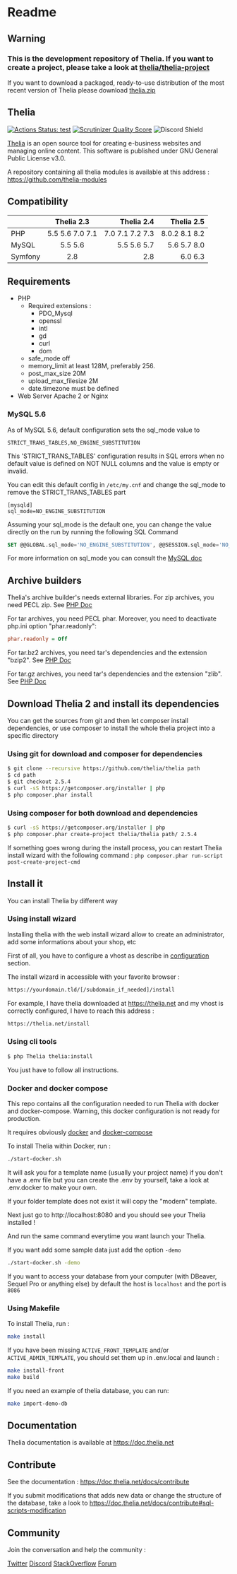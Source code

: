 Readme
======

## Warning
### This is the development repository of Thelia. If you want to create a project, please take a look at [thelia/thelia-project](https://github.com/thelia/thelia-project)

If you want to download a packaged, ready-to-use distribution of the most recent version of Thelia please download [thelia.zip](https://thelia.net/download/thelia.zip)

Thelia
------
[![Actions Status: test](https://github.com/thelia/thelia/workflows/test/badge.svg?branch=main)](https://github.com/thelia/thelia/actions?query=workflow%3A"test")
[![Scrutinizer Quality Score](https://scrutinizer-ci.com/g/thelia/thelia/badges/quality-score.png?s=61e3e04a69bffd71c29b08e5392080317a546716)](https://scrutinizer-ci.com/g/thelia/thelia/)
![Discord Shield](https://discordapp.com/api/guilds/1067836968689487872/widget.png?style=shield)

[Thelia](https://thelia.net/) is an open source tool for creating e-business websites and managing online content. This software is published under GNU General Public License v3.0.

A repository containing all thelia modules is available at this address : https://github.com/thelia-modules

Compatibility
------------

|         |   Thelia 2.3    |      Thelia 2.4 |    Thelia 2.5 |
|---------|:---------------:|----------------:|--------------:|
| PHP     | 5.5 5.6 7.0 7.1 | 7.0 7.1 7.2 7.3 | 8.0.2 8.1 8.2 |
| MySQL   |     5.5 5.6     |     5.5 5.6 5.7 |   5.6 5.7 8.0 |
| Symfony |       2.8       |             2.8 |       6.0 6.3 |

Requirements
------------

* PHP
    * Required extensions :
        * PDO_Mysql
        * openssl
        * intl
        * gd
        * curl
        * dom
    * safe_mode off
    * memory_limit at least 128M, preferably 256.
    * post\_max\_size 20M
    * upload\_max\_filesize 2M
    * date.timezone must be defined
* Web Server Apache 2 or Nginx


### MySQL 5.6

As of MySQL 5.6, default configuration sets the sql_mode value to

```
STRICT_TRANS_TABLES,NO_ENGINE_SUBSTITUTION
```

This 'STRICT_TRANS_TABLES' configuration results in SQL errors when no default value is defined on NOT NULL columns and the value is empty or invalid.

You can edit this default config in ` /etc/my.cnf ` and change the sql_mode to remove the STRICT_TRANS_TABLES part

```
[mysqld]
sql_mode=NO_ENGINE_SUBSTITUTION
```

Assuming your sql_mode is the default one, you can change the value directly on the run by running the following SQL Command

```sql
SET @@GLOBAL.sql_mode='NO_ENGINE_SUBSTITUTION', @@SESSION.sql_mode='NO_ENGINE_SUBSTITUTION'
```

For more information on sql_mode you can consult the [MySQL doc](https://dev.mysql.com/doc/refman/5.0/fr/server-sql-mode.html "sql Mode")

## Archive builders
Thelia's archive builder's needs external libraries.
For zip archives, you need PECL zip. See [PHP Doc](https://php.net/manual/en/zip.installation.php)

For tar archives, you need PECL phar. Moreover, you need to deactivate php.ini option "phar.readonly":
```ini
phar.readonly = Off
```

For tar.bz2 archives, you need tar's dependencies and the extension "bzip2". See [PHP Doc](https://php.net/manual/fr/book.bzip2.php)

For tar.gz archives, you need tar's dependencies and the extension "zlib". See [PHP Doc](https://fr2.php.net/manual/fr/book.zlib.php)

## Download Thelia 2 and install its dependencies

You can get the sources from git and then let composer install dependencies, or use composer to install the whole thelia project into a specific directory

### Using git for download and composer for dependencies

``` bash
$ git clone --recursive https://github.com/thelia/thelia path
$ cd path
$ git checkout 2.5.4
$ curl -sS https://getcomposer.org/installer | php
$ php composer.phar install
```

### Using composer for both download and dependencies

``` bash
$ curl -sS https://getcomposer.org/installer | php
$ php composer.phar create-project thelia/thelia path/ 2.5.4
```

If something goes wrong during the install process, you can restart Thelia install wizard with
the following command : `php composer.phar run-script post-create-project-cmd`

## Install it

You can install Thelia by different way

### Using install wizard

Installing thelia with the web install wizard allow to create an administrator, add some informations about your shop, etc

First of all, you have to configure a vhost as describe in [configuration](https://doc.thelia.net/en/documentation/configuration.html) section.

The install wizard in accessible with your favorite browser :

``` bash
https://yourdomain.tld/[/subdomain_if_needed]/install
```

For example, I have thelia downloaded at https://thelia.net and my vhost is correctly configured, I have to reach this address :

``` bash
https://thelia.net/install
```

### Using cli tools

``` bash
$ php Thelia thelia:install
```

You just have to follow all instructions.

### Docker and docker compose

This repo contains all the configuration needed to run Thelia with docker and docker-compose.
Warning, this docker configuration is not ready for production.

It requires obviously [docker](https://docker.com/) and [docker-compose](https://docs.docker.com/compose/)

To install Thelia within Docker, run :

``` bash
./start-docker.sh
```

It will ask you for a template name (usually your project name) if you don't have a .env file but you can create the .env by yourself, take a look at .env.docker to make your own.

If your folder template does not exist it will copy the "modern" template.

Next just go to http://localhost:8080 and you should see your Thelia installed !

And run the same command everytime you want launch your Thelia.

If you want add some sample data just add the option `-demo`
``` bash
./start-docker.sh -demo
```

If you want to access your database from your computer (with DBeaver, Sequel Pro or anything else) by default the host is `localhost` and the port is `8086`

### Using Makefile

To install Thelia, run :
````bash
make install
````
If you have been missing `ACTIVE_FRONT_TEMPLATE` and/or `ACTIVE_ADMIN_TEMPLATE`, you should set them up in .env.local and launch :
````bash
make install-front
make build
````
If you need an example of thelia database, you can run:
````bash
make import-demo-db
````

Documentation
-------------

Thelia documentation is available at https://doc.thelia.net


Contribute
----------

See the documentation : https://doc.thelia.net/docs/contribute


If you submit modifications that adds new data or change the structure of the database, take a look to https://doc.thelia.net/docs/contribute#sql-scripts-modification


## Community

Join the conversation and help the community :

[Twitter](https://github.com/thelia/thelia)
[Discord](https://discord.gg/YgwpYEE3y3)
[StackOverflow](https://stackoverflow.com/questions/tagged/thelia)
[Forum](https://forum.thelia.net/)
